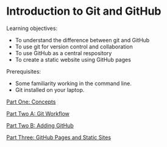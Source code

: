 Introduction to Git and GitHub
==============================

Learning objectives:
- To understand the difference between git and GitHub
- To use git for version control and collaboration
- To use GitHub as a central respository
- To create a static website using GitHub pages

Prerequisites:
- Some familiarity working in the command line.
- Git installed on your laptop.

[Part One: Concepts](lesson_one.md)

[Part Two A: Git Workflow](lesson_twoA.md)

[Part Two B: Adding GitHub](lesson_twoB.md)

[Part Three: GitHub Pages and Static Sites](lesson_three.md)
